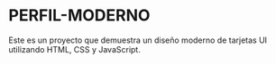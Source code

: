 # PERFIL-MODERNO
Este es un proyecto que demuestra un diseño moderno de tarjetas UI utilizando HTML, CSS y JavaScript.
